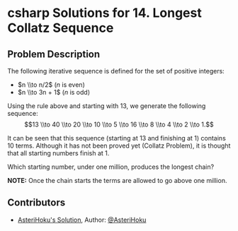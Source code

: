 
# csharp Solutions for 14. Longest Collatz Sequence
## Problem Description
The following iterative sequence is defined for the set of positive integers:

* $n \\to n/2$ ($n$ is even)
* $n \\to 3n + 1$ ($n$ is odd)

Using the rule above and starting with $13$, we generate the following sequence: $$13 \\to 40 \\to 20 \\to 10 \\to 5 \\to 16 \\to 8 \\to 4 \\to 2 \\to 1.$$

It can be seen that this sequence (starting at $13$ and finishing at $1$) contains $10$ terms. Although it has not been proved yet (Collatz Problem), it is thought that all starting numbers finish at $1$.

Which starting number, under one million, produces the longest chain?

**NOTE:** Once the chain starts the terms are allowed to go above one million.

## Contributors
- [AsteriHoku's Solution](AsteriHoku), Author: [@AsteriHoku](https://github.com/AsteriHoku)
